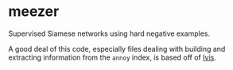# meezer
Supervised Siamese networks using hard negative examples.

A good deal of this code, especially files dealing with building and extracting information from the `annoy` index, is based off of [Ivis](https://github.com/beringresearch/ivis).
